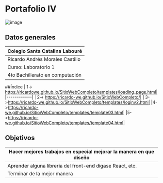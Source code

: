 # Portafolio IV

![image](https://user-images.githubusercontent.com/78930182/134989530-0b5801af-d86d-4bc6-bf74-6f4b89b4b683.png)

## Datos generales
|  Colegio Santa Catalina Labouré  |
| ------------ |
| Ricardo Andrés Morales Castillo  |
|  Curso: Laboratorio 1 |
| 4to Bachillerato en computación |

##Índice
| 1-> https://ricardowe.github.io/SitioWebCompleto/templates/loading_page.html|
|-------------|
| 2-> https://ricardo-we.github.io/SitioWebCompleto/|
| 3->https://ricardo-we.github.io/SitioWebCompleto/templates/loginv2.html|
|4->https://ricardo-we.github.io/SitioWebCompleto/templates/template03.html|
|5->https://ricardo-we.github.io/SitioWebCompleto/templates/template04.html|

## Objetivos
| Hacer mejores trabajos en especial mejorar la manera en que diseño |
| ------------ |
| Aprender alguna libreria del front-end digase React, etc. |
| Terminar de la mejor manera  |
